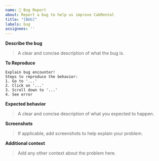 ```yaml
---
name: 🐛 Bug Report
about: Report a bug to help us improve CabRental
title: "[BUG]"
labels: bug
assignees: ''
---
```


**Describe the bug**
> A clear and concise description of what the bug is.

**To Reproduce**
```
Explain bug encounter!
Steps to reproduce the behavior:
1. Go to '...'
2. Click on '...'
3. Scroll down to '...'
4. See error
```

**Expected behavior**
> A clear and concise description of what you expected to happen.

**Screenshots**
> If applicable, add screenshots to help explain your problem.

**Additional context**
> Add any other context about the problem here.


